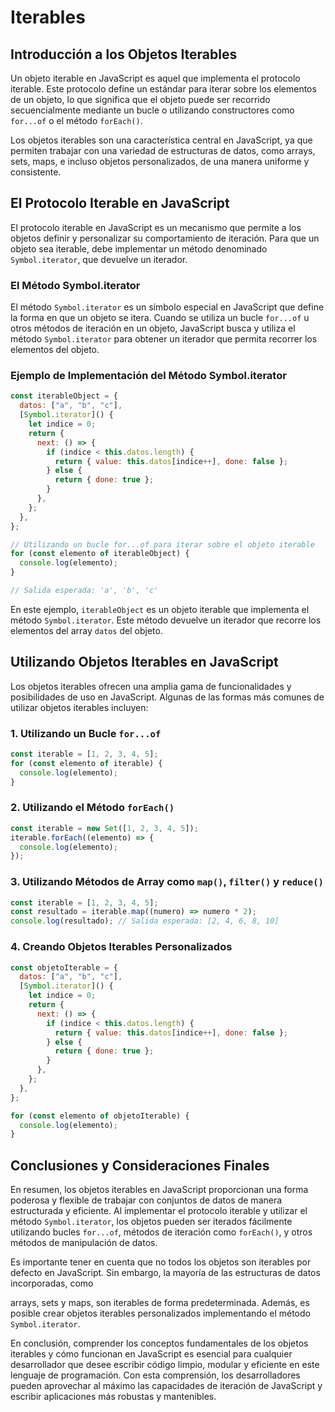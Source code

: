 # Iterables

## Introducción a los Objetos Iterables

Un objeto iterable en JavaScript es aquel que implementa el protocolo iterable. Este protocolo define un estándar para iterar sobre los elementos de un objeto, lo que significa que el objeto puede ser recorrido secuencialmente mediante un bucle o utilizando constructores como `for...of` o el método `forEach()`.

Los objetos iterables son una característica central en JavaScript, ya que permiten trabajar con una variedad de estructuras de datos, como arrays, sets, maps, e incluso objetos personalizados, de una manera uniforme y consistente.

## El Protocolo Iterable en JavaScript

El protocolo iterable en JavaScript es un mecanismo que permite a los objetos definir y personalizar su comportamiento de iteración. Para que un objeto sea iterable, debe implementar un método denominado `Symbol.iterator`, que devuelve un iterador.

### El Método Symbol.iterator

El método `Symbol.iterator` es un símbolo especial en JavaScript que define la forma en que un objeto se itera. Cuando se utiliza un bucle `for...of` u otros métodos de iteración en un objeto, JavaScript busca y utiliza el método `Symbol.iterator` para obtener un iterador que permita recorrer los elementos del objeto.

### Ejemplo de Implementación del Método Symbol.iterator

```jsx
const iterableObject = {
  datos: ["a", "b", "c"],
  [Symbol.iterator]() {
    let indice = 0;
    return {
      next: () => {
        if (indice < this.datos.length) {
          return { value: this.datos[indice++], done: false };
        } else {
          return { done: true };
        }
      },
    };
  },
};

// Utilizando un bucle for...of para iterar sobre el objeto iterable
for (const elemento of iterableObject) {
  console.log(elemento);
}

// Salida esperada: 'a', 'b', 'c'
```

En este ejemplo, `iterableObject` es un objeto iterable que implementa el método `Symbol.iterator`. Este método devuelve un iterador que recorre los elementos del array `datos` del objeto.

## Utilizando Objetos Iterables en JavaScript

Los objetos iterables ofrecen una amplia gama de funcionalidades y posibilidades de uso en JavaScript. Algunas de las formas más comunes de utilizar objetos iterables incluyen:

### 1. Utilizando un Bucle `for...of`

```jsx
const iterable = [1, 2, 3, 4, 5];
for (const elemento of iterable) {
  console.log(elemento);
}
```

### 2. Utilizando el Método `forEach()`

```jsx
const iterable = new Set([1, 2, 3, 4, 5]);
iterable.forEach((elemento) => {
  console.log(elemento);
});
```

### 3. Utilizando Métodos de Array como `map()`, `filter()` y `reduce()`

```jsx
const iterable = [1, 2, 3, 4, 5];
const resultado = iterable.map((numero) => numero * 2);
console.log(resultado); // Salida esperada: [2, 4, 6, 8, 10]
```

### 4. Creando Objetos Iterables Personalizados

```jsx
const objetoIterable = {
  datos: ["a", "b", "c"],
  [Symbol.iterator]() {
    let indice = 0;
    return {
      next: () => {
        if (indice < this.datos.length) {
          return { value: this.datos[indice++], done: false };
        } else {
          return { done: true };
        }
      },
    };
  },
};

for (const elemento of objetoIterable) {
  console.log(elemento);
}
```

## Conclusiones y Consideraciones Finales

En resumen, los objetos iterables en JavaScript proporcionan una forma poderosa y flexible de trabajar con conjuntos de datos de manera estructurada y eficiente. Al implementar el protocolo iterable y utilizar el método `Symbol.iterator`, los objetos pueden ser iterados fácilmente utilizando bucles `for...of`, métodos de iteración como `forEach()`, y otros métodos de manipulación de datos.

Es importante tener en cuenta que no todos los objetos son iterables por defecto en JavaScript. Sin embargo, la mayoría de las estructuras de datos incorporadas, como

arrays, sets y maps, son iterables de forma predeterminada. Además, es posible crear objetos iterables personalizados implementando el método `Symbol.iterator`.

En conclusión, comprender los conceptos fundamentales de los objetos iterables y cómo funcionan en JavaScript es esencial para cualquier desarrollador que desee escribir código limpio, modular y eficiente en este lenguaje de programación. Con esta comprensión, los desarrolladores pueden aprovechar al máximo las capacidades de iteración de JavaScript y escribir aplicaciones más robustas y mantenibles.
